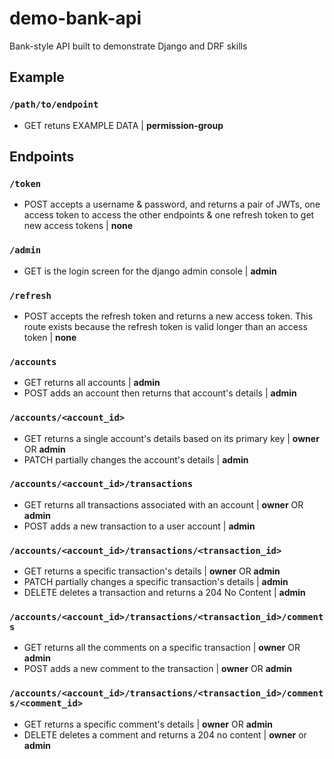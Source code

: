 # demo-bank-api
Bank-style API built to demonstrate Django and DRF skills

## Example
### `/path/to/endpoint`
- GET retuns EXAMPLE DATA | **permission-group**

## Endpoints
### `/token`
- POST accepts a username & password, and returns a pair of JWTs, one access token to access the other endpoints & one refresh token to get new access tokens | **none**
### `/admin` 
- GET is the login screen for the django admin console | **admin**
### `/refresh`
- POST accepts the refresh token and returns a new access token. This route exists because the refresh token is valid longer than an access token | **none**

### `/accounts`
- GET returns all accounts | **admin**
- POST adds an account then returns that account's details | **admin**

### `/accounts/<account_id>`
- GET returns a single account's details based on its primary key | **owner** OR **admin**
- PATCH partially changes the account's details | **admin**

### `/accounts/<account_id>/transactions`
- GET returns all transactions associated with an account | **owner** OR **admin**
- POST adds a new transaction to a user account | **admin**

### `/accounts/<account_id>/transactions/<transaction_id>`
- GET returns a specific transaction's details | **owner** OR **admin**
- PATCH partially changes a specific transaction's details | **admin**
- DELETE deletes a transaction and returns a 204 No Content | **admin**

### `/accounts/<account_id>/transactions/<transaction_id>/comments`
- GET returns all the comments on a specific transaction | **owner** OR **admin**
- POST adds a new comment to the transaction | **owner** OR **admin**

### `/accounts/<account_id>/transactions/<transaction_id>/comments/<comment_id>`
- GET returns a specific comment's details | **owner** OR **admin**
- DELETE deletes a comment and returns a 204 no content | **owner** or **admin**
